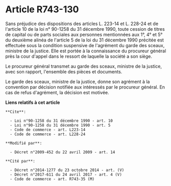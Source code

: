 # Article R743-130

Sans préjudice des dispositions des articles L. 223-14 et L. 228-24 et de l'article 10 de la loi n° 90-1258 du 31 décembre
1990, toute cession de titres de capital ou de parts sociales aux personnes mentionnées aux 1°, 4° et 5° du deuxième alinéa
de l'article 5 de la loi du 31 décembre 1990 précitée est effectuée sous la condition suspensive de l'agrément du garde des
sceaux, ministre de la justice. Elle est portée à la connaissance du procureur général près la cour d'appel dans le ressort
de laquelle la société a son siège. 

Le procureur  général transmet au garde des sceaux, ministre de la justice, avec son rapport, l'ensemble des pièces et
documents. 

Le garde des sceaux, ministre de la justice, donne son agrément à la convention par décision notifiée aux intéressés par le
procureur  général. En cas de refus d'agrément, la décision est motivée.

**Liens relatifs à cet article**

	**Cite**:

	  - Loi n°90-1258 du 31 décembre 1990 - art. 10
	  - Loi n°90-1258 du 31 décembre 1990 - art. 5
	  - Code de commerce - art. L223-14
	  - Code de commerce - art. L228-24

	**Modifié par**:

	  - Décret n°2009-452 du 22 avril 2009 - art. 14

	**Cité par**:

	  - Décret n°2014-1277 du 23 octobre 2014 - art. (V)
	  - Décret n°2017-611 du 24 avril 2017 - art. 4 (V)
	  - Code de commerce - art. R743-35 (M)
